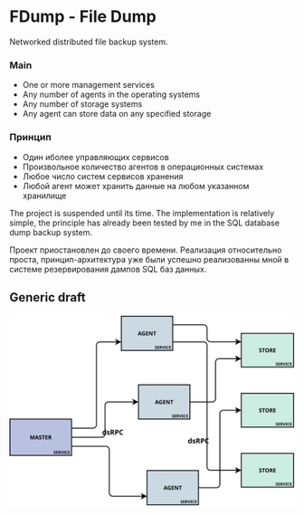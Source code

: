 # FDump - File Dump

Networked distributed file backup system.

### Main

- One or more management services
- Any number of agents in the operating systems
- Any number of storage systems
- Any agent can store data on any specified storage
 
### Принцип

- Один иболее управляющих сервисов
- Произвольное количество агентов в операционных системах
- Любое число систем сервисов хранения
- Любой агент может хранить данные на любом указанном хранилище

The project is suspended until its time. The implementation 
is relatively simple, the principle has already been 
tested by me in the SQL database dump backup system.

Проект приостановлен до своего времени. Реализация относительно проста, 
принцип-архитектура уже были успешно реализованны мной в системе 
резервирования дампов SQL баз данных.


## Generic draft

![](/docs/draft01.svg "Generic Draft")

